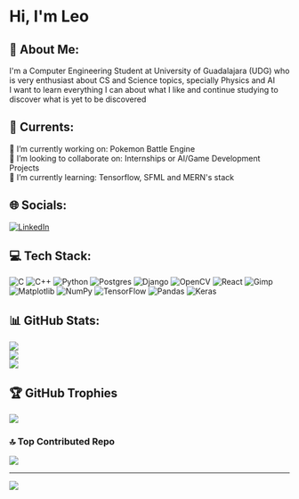 # Hi, I'm Leo
## 💫 About Me:
I'm a Computer Engineering Student at University of Guadalajara (UDG) who is very enthusiast about CS and Science topics, specially Physics and AI <br>
I want to learn everything I can about what I like and continue studying to discover what is yet to be discovered

## 💫 Currents:
🔭 I’m currently working on: Pokemon Battle Engine<br>👯 I’m looking to collaborate on: Internships or AI/Game Development Projects<br>🌱 I’m currently learning: Tensorflow, SFML and MERN's stack<br>


## 🌐 Socials:
[![LinkedIn](https://img.shields.io/badge/LinkedIn-%230077B5.svg?logo=linkedin&logoColor=white)](https://linkedin.com/in/www.linkedin.com/in/leonardo-octavio-perez-de-la-torre-164a6b23b) 

## 💻 Tech Stack:
![C](https://img.shields.io/badge/c-%2300599C.svg?style=flat&logo=c&logoColor=white) ![C++](https://img.shields.io/badge/c++-%2300599C.svg?style=flat&logo=c%2B%2B&logoColor=white) ![Python](https://img.shields.io/badge/python-3670A0?style=flat&logo=python&logoColor=ffdd54) ![Postgres](https://img.shields.io/badge/postgres-%23316192.svg?style=flat&logo=postgresql&logoColor=white) ![Django](https://img.shields.io/badge/django-%23092E20.svg?style=flat&logo=django&logoColor=white) ![OpenCV](https://img.shields.io/badge/opencv-%23white.svg?style=flat&logo=opencv&logoColor=white) ![React](https://img.shields.io/badge/react-%2320232a.svg?style=flat&logo=react&logoColor=%2361DAFB) ![Gimp](https://img.shields.io/badge/Gimp-657D8B?style=flat&logo=gimp&logoColor=FFFFFF) ![Matplotlib](https://img.shields.io/badge/Matplotlib-%23ffffff.svg?style=flat&logo=Matplotlib&logoColor=black) ![NumPy](https://img.shields.io/badge/numpy-%23013243.svg?style=flat&logo=numpy&logoColor=white) ![TensorFlow](https://img.shields.io/badge/TensorFlow-%23FF6F00.svg?style=flat&logo=TensorFlow&logoColor=white) ![Pandas](https://img.shields.io/badge/pandas-%23150458.svg?style=flat&logo=pandas&logoColor=white) ![Keras](https://img.shields.io/badge/Keras-%23D00000.svg?style=flat&logo=Keras&logoColor=white)
## 📊 GitHub Stats:
![](https://github-readme-stats.vercel.app/api?username=Ldltorre14&theme=radical&hide_border=false&include_all_commits=false&count_private=true)<br/>
![](https://github-readme-streak-stats.herokuapp.com/?user=Ldltorre14&theme=radical&hide_border=false)<br/>
![](https://github-readme-stats.vercel.app/api/top-langs/?username=Ldltorre14&theme=radical&hide_border=false&include_all_commits=false&count_private=true&layout=compact)

## 🏆 GitHub Trophies
![](https://github-profile-trophy.vercel.app/?username=Ldltorre14&theme=dracula&no-frame=false&no-bg=false&margin-w=4)

### 🔝 Top Contributed Repo
![](https://github-contributor-stats.vercel.app/api?username=Ldltorre14&limit=5&theme=dracula&combine_all_yearly_contributions=true)

---
[![](https://visitcount.itsvg.in/api?id=Ldltorre14&icon=2&color=0)](https://visitcount.itsvg.in)

<!-- Proudly created with GPRM ( https://gprm.itsvg.in ) -->
